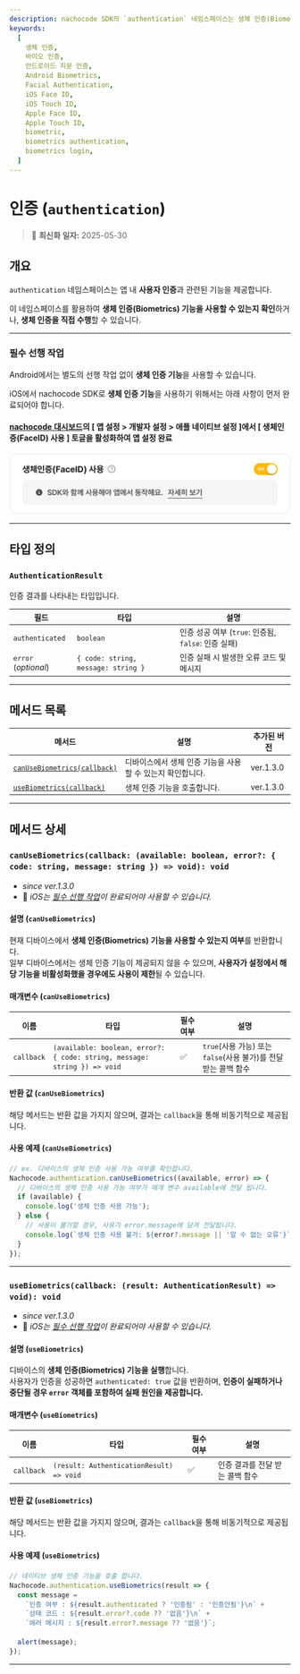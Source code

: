 ```yaml
---
description: nachocode SDK의 `authentication` 네임스페이스는 생체 인증(Biometrics)을 지원하여 앱 내에서 사용자 인증을 안전하고 간편하게 처리할 수 있도록 합니다.
keywords:
  [
    생체 인증,
    바이오 인증,
    안드로이드 지문 인증,
    Android Biometrics,
    Facial Authentication,
    iOS Face ID,
    iOS Touch ID,
    Apple Face ID,
    Apple Touch ID,
    biometric,
    biometrics authentication,
    biometrics login,
  ]
---
```


# 인증 (`authentication`)

> 🔔 **최신화 일자:** 2025-05-30

## **개요**

`authentication` 네임스페이스는 앱 내 **사용자 인증**과 관련된 기능을 제공합니다.

이 네임스페이스를 활용하여 **생체 인증(Biometrics) 기능을 사용할 수 있는지 확인**하거나, **생체 인증을 직접 수행**할 수 있습니다.

---

### **필수 선행 작업**

Android에서는 별도의 선행 작업 없이 **생체 인증 기능**을 사용할 수 있습니다.

iOS에서 nachocode SDK로 **생체 인증 기능**을 사용하기 위해서는 아래 사항이 먼저 완료되어야 합니다.

#### [nachocode 대시보드](https://nachocode.io)의 [ 앱 설정 > 개발자 설정 > 애플 네이티브 설정 ]에서 [ 생체인증(FaceID) 사용 ] 토글을 활성화하여 앱 설정 완료

![nachocode_developer_apple_biometrics](../../../static/img/docs/authentication/nachocode_developer_apple_biometrics.png)

---

## **타입 정의**

### **`AuthenticationResult`**

인증 결과를 나타내는 타입입니다.

| 필드                 | 타입                                | 설명                                                |
| -------------------- | ----------------------------------- | --------------------------------------------------- |
| `authenticated`      | `boolean`                           | 인증 성공 여부 (`true`: 인증됨, `false`: 인증 실패) |
| `error` (_optional_) | `{ code: string, message: string }` | 인증 실패 시 발생한 오류 코드 및 메시지             |

---

## **메서드 목록**

| 메서드                                                                                                                    | 설명                                                       | 추가된 버전 |
| ------------------------------------------------------------------------------------------------------------------------- | ---------------------------------------------------------- | ----------- |
| [`canUseBiometrics(callback)`](#canusebiometricscallback-available-boolean-error--code-string-message-string---void-void) | 디바이스에서 생체 인증 기능을 사용할 수 있는지 확인합니다. | ver.1.3.0   |
| [`useBiometrics(callback)`](#usebiometricscallback-result-authenticationresult--void-void)                                | 생체 인증 기능을 호출합니다.                               | ver.1.3.0   |

---

## 메서드 상세

### **`canUseBiometrics(callback: (available: boolean, error?: { code: string, message: string }) => void): void`**

- _since ver.1.3.0_
- 📢 _iOS는 [필수 선행 작업](#필수-선행-작업)이 완료되어야 사용할 수 있습니다._

#### 설명 (`canUseBiometrics`)

현재 디바이스에서 **생체 인증(Biometrics) 기능을 사용할 수 있는지 여부**를 반환합니다.  
일부 디바이스에서는 생체 인증 기능이 제공되지 않을 수 있으며, **사용자가 설정에서 해당 기능을 비활성화했을 경우에도 사용이 제한**될 수 있습니다.

#### 매개변수 (`canUseBiometrics`)

| 이름       | 타입                                                                      | 필수 여부 | 설명                                                            |
| ---------- | ------------------------------------------------------------------------- | --------- | --------------------------------------------------------------- |
| `callback` | `(available: boolean, error?: { code: string, message: string }) => void` | ✅        | `true`(사용 가능) 또는 `false`(사용 불가)를 전달 받는 콜백 함수 |

#### 반환 값 (`canUseBiometrics`)

해당 메서드는 반환 값을 가지지 않으며, 결과는 `callback`을 통해 비동기적으로 제공됩니다.

#### 사용 예제 (`canUseBiometrics`)

```javascript
// ex. 디바이스의 생체 인증 사용 가능 여부를 확인합니다.
Nachocode.authentication.canUseBiometrics((available, error) => {
  // 디바이스의 생체 인증 사용 가능 여부가 매개 변수 available에 전달 됩니다.
  if (available) {
    console.log('생체 인증 사용 가능');
  } else {
    // 사용이 불가할 경우, 사유가 error.message에 담겨 전달됩니다.
    console.log(`생체 인증 사용 불가: ${error?.message || '알 수 없는 오류'}`);
  }
});
```

---

### **`useBiometrics(callback: (result: AuthenticationResult) => void): void`**

- _since ver.1.3.0_
- 📢 _iOS는 [필수 선행 작업](#필수-선행-작업)이 완료되어야 사용할 수 있습니다._

#### 설명 (`useBiometrics`)

디바이스의 **생체 인증(Biometrics) 기능을 실행**합니다.  
사용자가 인증을 성공하면 `authenticated: true` 값을 반환하며, **인증이 실패하거나 중단될 경우 `error` 객체를 포함하여 실패 원인을 제공합니다.**

#### 매개변수 (`useBiometrics`)

| 이름       | 타입                                     | 필수 여부 | 설명                            |
| ---------- | ---------------------------------------- | --------- | ------------------------------- |
| `callback` | `(result: AuthenticationResult) => void` | ✅        | 인증 결과를 전달 받는 콜백 함수 |

#### 반환 값 (`useBiometrics`)

해당 메서드는 반환 값을 가지지 않으며, 결과는 `callback`을 통해 비동기적으로 제공됩니다.

#### 사용 예제 (`useBiometrics`)

```javascript
// 네이티브 생체 인증 기능을 호출 합니다.
Nachocode.authentication.useBiometrics(result => {
  const message =
    `인증 여부 : ${result.authenticated ? '인증됨' : '인증안됨'}\n` +
    `상태 코드 : ${result.error?.code ?? '없음'}\n` +
    `에러 메시지 : ${result.error?.message ?? '없음'}`;

  alert(message);
});
```

---
